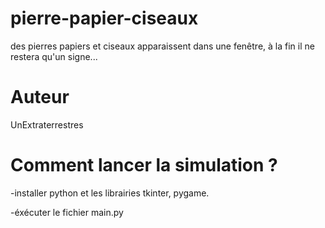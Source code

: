 # pierre-papier-ciseaux
des pierres papiers et ciseaux apparaissent dans une fenêtre, à la fin il ne restera qu'un signe...

# Auteur
UnExtraterrestres

# Comment lancer la simulation ?
-installer python et les librairies tkinter, pygame.

-éxécuter le fichier main.py
